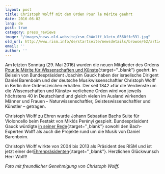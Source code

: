 ```yaml
---
layout: post
title: Christoph Wolff mit dem Orden Pour le Mérite geehrt
date: 2016-06-02
lang: de
post: true
category: press_reviews
image: "/images/news-old-website/csm_ChWolff_klein_0360ffe331.jpg"
old_url: http://www.rism.info/de/startseite/newsdetails/browse/62/article/64/christoph-wolff-honored-with-medal-pour-le-merite.html
email: ''
author: ''
---
```



Am letzten Sonntag (29. Mai 2016) wurden die neuen Mitglieder des Ordens [Pour le Mérite für Wissenschaften und Künste](http://www.orden-pourlemerite.de/){:target="_blank"} geehrt. Im Beisein von Bundespräsident Joachim Gauck haben der israelische Dirigent Daniel Barenboim und der deutsche Musikwissenschaftler Christoph Wolff in Berlin ihre Ordenszeichen erhalten. Der seit 1842 »für die Verdienste um die Wissenschaften und Künste« verliehene Orden wird von jeweils höchstens 40 in Deutschland und gleich vielen im Ausland wirkenden Männer und Frauen – Naturwissenschaftler, Geisteswissenschaftler und Künstler – getragen.



Christoph Wolff zu Ehren wurde Johann Sebastian Bachs Suite für Violoncello beim Festakt von Miklós Perényi gespielt. Bundespräsident Gauck würdigte [in seiner Rede](http://www.bundespraesident.de/SharedDocs/Reden/DE/Joachim-Gauck/Reden/2016/05/160529-Orden-Pour-le-merite.html;jsessionid=D349DCB8FF0A15CA7AC15A6C54534BAE.2_cid388?nn=1891550){:target="_blank"} sowohl den Bach-Experten Wolff als auch die Projekte rund um die Musik von Daniel Barenboim.

Christoph Wolff wirkte von 2004 bis 2013 als Präsident des RISM und ist jetzt einer der[Ehrenpräsidenten](/self_representation/2014/11/14/christoph-wolff-named-honorary-president-of-rism.html){:target="_blank"}. Herzlichen Glückwunsch Herr Wolff!

_Foto mit freundlicher Genehmigung von Christoph Wolff._







<script type="text/javascript">var switchTo5x=true;</script><script type="text/javascript" src="http://w.sharethis.com/button/buttons.js"></script><script type="text/javascript">stLight.options({publisher: "9b601438-1ce1-49d8-bfd7-9cff5df54c17", doNotHash: false, doNotCopy: false, hashAddressBar: false});</script>